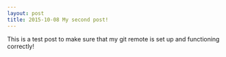 ```yaml
---
layout: post
title: 2015-10-08 My second post!
---
```


This is a test post to make sure that my git remote is set up and functioning correctly! 